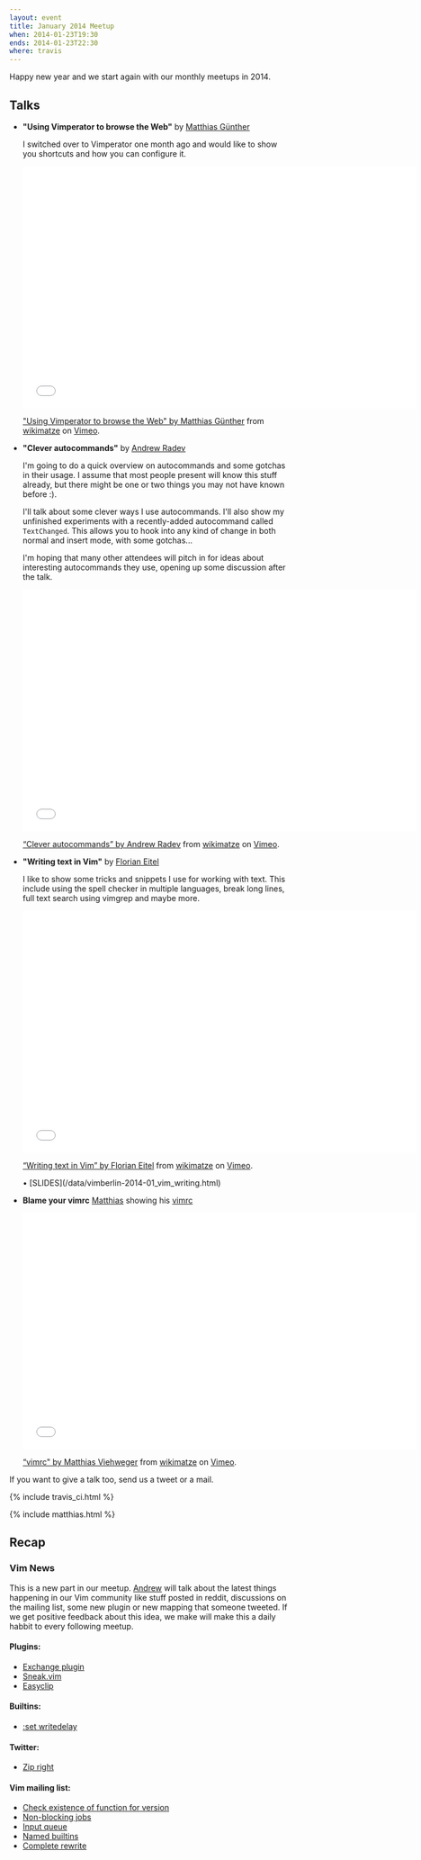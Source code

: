 ```yaml
---
layout: event
title: January 2014 Meetup
when: 2014-01-23T19:30
ends: 2014-01-23T22:30
where: travis
---
```

Happy new year and we start again with our monthly meetups in 2014.


## Talks


* **"Using Vimperator to browse the Web"** by [Matthias Günther](https://twitter.com/wikimatze)

    I switched over to Vimperator one month ago and would like to show you shortcuts and how you can configure it.

    <iframe src="//player.vimeo.com/video/85943947" width="700" height="430" frameborder="0" webkitallowfullscreen mozallowfullscreen allowfullscreen></iframe> <p><a href="http://vimeo.com/85943947">"Using Vimperator to browse the Web" by Matthias Günther</a> from <a href="http://vimeo.com/wikimatze">wikimatze</a> on <a href="https://vimeo.com">Vimeo</a>.</p>
* **"Clever autocommands"** by [Andrew Radev](https://twitter.com/andrewradev)

    I'm going to do a quick overview on autocommands and some gotchas in their usage. I assume that most people present will know this stuff already, but there might be one or two things you may not have known before :).

    I'll talk about some clever ways I use autocommands. I'll also show my unfinished experiments with a recently-added autocommand called `TextChanged`. This allows you to hook into any kind of change in both normal and insert mode, with some gotchas...

    I'm hoping that many other attendees will pitch in for ideas about interesting autocommands they use, opening up some discussion after the talk.

    <iframe src="//player.vimeo.com/video/85031784" width="700" height="430" frameborder="0" webkitallowfullscreen mozallowfullscreen allowfullscreen></iframe> <p><a href="http://vimeo.com/85031784">“Clever autocommands” by Andrew Radev</a> from <a href="http://vimeo.com/wikimatze">wikimatze</a> on <a href="https://vimeo.com">Vimeo</a>.</p>
* **"Writing text in Vim"** by [Florian Eitel](http://feitel.indeedgeek.de/)

    I like to show some tricks and snippets I use for working with text. This include using the spell checker in multiple languages, break long lines, full text search using vimgrep and maybe more.

    <iframe src="//player.vimeo.com/video/85034312" width="700" height="430" frameborder="0" webkitallowfullscreen mozallowfullscreen allowfullscreen></iframe> <p><a href="http://vimeo.com/85034312">“Writing text in Vim” by Florian Eitel</a> from <a href="http://vimeo.com/wikimatze">wikimatze</a> on <a href="https://vimeo.com">Vimeo</a>.</p>
    • [SLIDES](/data/vimberlin-2014-01_vim_writing.html)

* **Blame your vimrc** [Matthias](https://twitter.com/der_kronn) showing his [vimrc](https://github.com/kronn/dotfiles/blob/master/.vimrc)

    <iframe src="//player.vimeo.com/video/85795008" width="700" height="420" frameborder="0" webkitallowfullscreen mozallowfullscreen allowfullscreen></iframe> <p><a href="http://vimeo.com/85795008">“vimrc" by Matthias Viehweger</a> from <a href="http://vimeo.com/wikimatze">wikimatze</a> on <a href="https://vimeo.com">Vimeo</a>.</p>

If you want to give a talk too, send us a tweet or a mail.

{% include travis_ci.html %}

{% include matthias.html %}


## Recap


### Vim News

This is a new part in our meetup. [Andrew](https://twitter.com/andrewradev) will talk about the latest things happening in our Vim community like stuff posted in reddit, discussions on the mailing list, some new plugin or new mapping that someone tweeted. If we get positive feedback about this idea, we make will make this a daily habbit to every following meetup.

#### Plugins:
- [Exchange plugin](https://github.com/tommcdo/vim-exchange)
- [Sneak.vim](https://github.com/justinmk/vim-sneak)
- [Easyclip](https://github.com/svermeulen/vim-easyclip)


#### Builtins:
- [:set writedelay](http://www.reddit.com/r/vim/comments/1uq71v/a_gimmicky_but_potentially_useful_option/)


#### Twitter:
- [Zip right](https://twitter.com/dotvimrc/status/424236516030685184)


#### Vim mailing list:
- [Check existence of function for version](https://groups.google.com/forum/#!topic/vim_dev/UGPhorNh_3E)
- [Non-blocking jobs](https://groups.google.com/forum/#!topic/vim_dev/QF7Bzh1YABU)
- [Input queue](https://groups.google.com/forum/#!topic/vim_dev/65jjGqS1_VQ)
- [Named builtins](https://groups.google.com/forum/#!topic/vim_dev/dcy_0HJ3RC0)
- [Complete rewrite](https://groups.google.com/forum/#!topic/vim_dev/drZDXZmYBsY)

